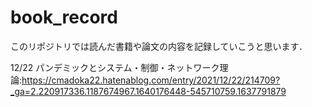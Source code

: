 # book_record
このリポジトリでは読んだ書籍や論文の内容を記録していこうと思います．

12/22
パンデミックとシステム・制御・ネットワーク理論:https://cmadoka22.hatenablog.com/entry/2021/12/22/214709?_ga=2.220917336.1187674967.1640176448-545710759.1637791879
